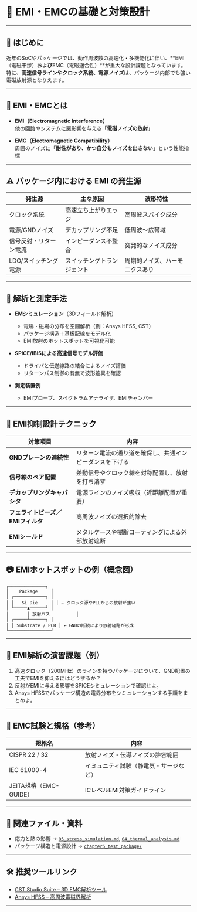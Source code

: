# 📡 EMI・EMCの基礎と対策設計

---

## 📝 はじめに

近年のSoCやパッケージでは、動作周波数の高速化・多機能化に伴い、**EMI（電磁干渉）**および**EMC（電磁適合性）**が重大な設計課題となっています。特に、**高速信号ラインやクロック系統、電源ノイズ**は、パッケージ内部でも強い電磁放射源となりえます。

---

## 📖 EMI・EMCとは

- **EMI（Electromagnetic Interference）**  
  他の回路やシステムに悪影響を与える「**電磁ノイズの放射**」

- **EMC（Electromagnetic Compatibility）**  
  周囲のノイズに「**耐性があり、かつ自分もノイズを出さない**」という性能指標

---

## ⚠️ パッケージ内における EMI の発生源

| 発生源 | 主な原因 | 波形特性 |
|--------|----------|----------|
| クロック系統 | 高速立ち上がりエッジ | 高周波スパイク成分 |
| 電源/GNDノイズ | デカップリング不足 | 低周波〜広帯域 |
| 信号反射・リターン電流 | インピーダンス不整合 | 突発的なノイズ成分 |
| LDO/スイッチング電源 | スイッチングトランジェント | 周期的ノイズ、ハーモニクスあり |

---

## 📡 解析と測定手法

- **EMシミュレーション**（3Dフィールド解析）  
  - 電場・磁場の分布を空間解析（例：Ansys HFSS, CST）
  - パッケージ構造＋基板配線をモデル化
  - EMI放射のホットスポットを可視化可能

- **SPICE/IBISによる高速信号モデル評価**  
  - ドライバと伝送線路の結合によるノイズ評価
  - リターンパス制御の有無で波形差異を確認

- **測定装置例**  
  - EMIプローブ、スペクトラムアナライザ、EMIチャンバー

---

## 🧰 EMI抑制設計テクニック

| 対策項目 | 内容 |
|----------|------|
| **GNDプレーンの連続性** | リターン電流の通り道を確保し、共通インピーダンスを下げる |
| **信号線のペア配置** | 差動信号やクロック線を対称配置し、放射を打ち消す |
| **デカップリングキャパシタ** | 電源ラインのノイズ吸収（近距離配置が重要） |
| **フェライトビーズ／EMIフィルタ** | 高周波ノイズの選択的除去 |
| **EMIシールド** | メタルケースや樹脂コーティングによる外部放射遮断 |

---

## 📷 EMIホットスポットの例（概念図）

```
┌──────────────┐
│    Package     │
│ ┌────────────┐ │
│ │   Si Die     │ │ ← クロック源やPLLからの放射が強い
│ └─────▲──────┘ │
│       │ 放射パス          │
│ ┌─────┴──────┐ │
│ │ Substrate / PCB │ ← GNDの断続により放射経路が形成
└────────────────┘
```

---

## 🧠 EMI解析の演習課題（例）

1. 高速クロック（200MHz）のラインを持つパッケージについて、GND配置の工夫でEMIを抑えるにはどうするか？
2. 反射がEMIに与える影響をSPICEシミュレーションで確認せよ。
3. Ansys HFSSでパッケージ構造の電界分布をシミュレーションする手順をまとめよ。

---

## 📎 EMC試験と規格（参考）

| 規格名 | 内容 |
|--------|------|
| CISPR 22 / 32 | 放射ノイズ・伝導ノイズの許容範囲 |
| IEC 61000-4 | イミュニティ試験（静電気・サージなど） |
| JEITA規格（EMC-GUIDE） | ICレベルEMI対策ガイドライン |

---

## 🔗 関連ファイル・資料

- 応力と熱の影響 → [`05_stress_simulation.md`](./05_stress_simulation.md), [`04_thermal_analysis.md`](./04_thermal_analysis.md)
- パッケージ構造と電源設計 → [`chapter5_test_package/`](../../chapter5_test_package/)

---

## 🛠️ 推奨ツールリンク

- [CST Studio Suite – 3D EMC解析ツール](https://www.3ds.com/products-services/simulia/products/cst-studio-suite/)
- [Ansys HFSS – 高周波電磁界解析](https://www.ansys.com/products/electronics/ansys-hfss)

---
